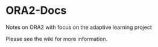 ORA2-Docs
=========

Notes on ORA2 with focus on the adaptive learning project

Please see the wiki for more information.
